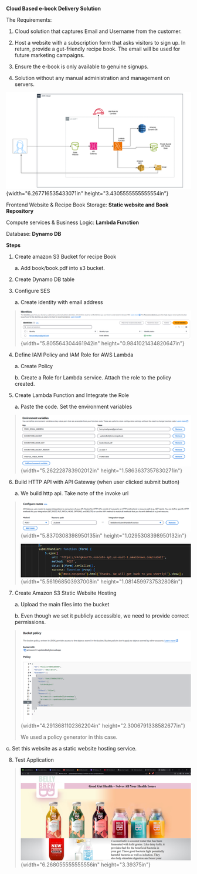 **Cloud Based e-book Delivery Solution**

The Requirements:

1.  Cloud solution that captures Email and Username from the customer.

2.  Host a website with a subscription form that asks visitors to sign
    up. In return, provide a gut-friendly recipe book. The email will be
    used for future marketing campaigns.

3.  Ensure the e-book is only available to genuine signups.

4.  Solution without any manual administration and management on
    servers.

![](./media/image71.png){width="6.267716535433071in"
height="3.4305555555555554in"}

Frontend Website & Recipe Book Storage: **Static website and Book
Repository**

Compute services & Business Logic: **Lambda Function**

Database: **Dynamo DB**

**Steps**

1.  Create amazon S3 Bucket for recipe Book

    a.  Add book/book.pdf into s3 bucket.

2.  Create Dynamo DB table

3.  Configure SES

    a.  Create identity with email address

> ![](./media/image6.png){width="5.805564304461942in"
> height="0.9841021434820647in"}

4.  Define IAM Policy and IAM Role for AWS Lambda

    a.  Create Policy

    b.  Create a Role for Lambda service. Attach the role to the policy
        created.

5.  Create Lambda Function and Integrate the Role

    a.  Paste the code. Set the environment variables

> ![](./media/image3.png){width="5.262228783902012in"
> height="1.5863637357830271in"}

6.  Build HTTP API with API Gateway (when user clicked submit button)

    a.  We build http api. Take note of the invoke url

> ![](./media/image2.png){width="5.8370308398950135in"
> height="1.0295308398950132in"}
>
> ![](./media/image1.png){width="5.561968503937008in"
> height="1.0814599737532808in"}

7.  Create Amazon S3 Static Website Hosting

    a.  Upload the main files into the bucket

    b.  Even though we set it publicly accessible, we need to provide
        correct permissions.

> ![](./media/image4.png){width="4.2913681102362204in"
> height="2.3006791338582677in"}
>
> We used a policy generator in this case.

c.  Set this website as a static website hosting service.

<!-- -->

8.  Test Application

> ![](./media/image5.png){width="6.268055555555556in"
> height="3.39375in"}
